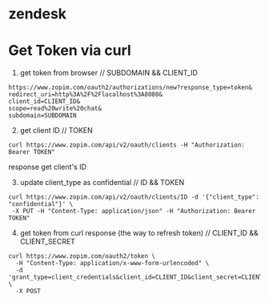 # zendesk


# Get Token via curl

1. get token from browser // SUBDOMAIN && CLIENT_ID
```
https://www.zopim.com/oauth2/authorizations/new?response_type=token&
redirect_uri=http%3A%2F%2Flocalhost%3A8080&
client_id=CLIENT_ID&
scope=read%20write%20chat&
subdomain=SUBDOMAIN
```

2. get client ID  // TOKEN

```
curl https://www.zopim.com/api/v2/oauth/clients -H "Authorization: Bearer TOKEN"
```
   response get client's ID

3. update client_type as confidential // ID && TOKEN

```
curl https://www.zopim.com/api/v2/oauth/clients/ID -d '{"client_type": "confidential"}' \
 -X PUT -H "Content-Type: application/json" -H "Authorization: Bearer TOKEN"
 ```

4. get token from curl response (the way to refresh token) // CLIENT_ID && CLIENT_SECRET
```
curl https://www.zopim.com/oauth2/token \
  -H "Content-Type: application/x-www-form-urlencoded" \
  -d 'grant_type=client_credentials&client_id=CLIENT_ID&client_secret=CLIENT_SECRET' \
  -X POST
 ```
